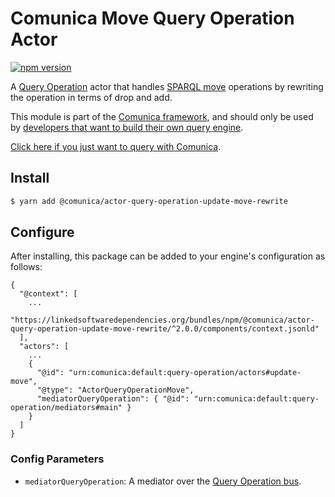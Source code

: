 # Comunica Move Query Operation Actor

[![npm version](https://badge.fury.io/js/%40comunica%2Factor-query-operation-update-move-rewrite.svg)](https://www.npmjs.com/package/@comunica/actor-query-operation-update-move-rewrite)

A [Query Operation](https://github.com/comunica/comunica/tree/master/packages/bus-query-operation) actor that
handles [SPARQL move](https://www.w3.org/TR/sparql11-update/#move) operations by rewriting the operation in terms of drop and add.

This module is part of the [Comunica framework](https://github.com/comunica/comunica),
and should only be used by [developers that want to build their own query engine](https://comunica.dev/docs/modify/).

[Click here if you just want to query with Comunica](https://comunica.dev/docs/query/).

## Install

```bash
$ yarn add @comunica/actor-query-operation-update-move-rewrite
```

## Configure

After installing, this package can be added to your engine's configuration as follows:
```text
{
  "@context": [
    ...
    "https://linkedsoftwaredependencies.org/bundles/npm/@comunica/actor-query-operation-update-move-rewrite/^2.0.0/components/context.jsonld"  
  ],
  "actors": [
    ...
    {
      "@id": "urn:comunica:default:query-operation/actors#update-move",
      "@type": "ActorQueryOperationMove",
      "mediatorQueryOperation": { "@id": "urn:comunica:default:query-operation/mediators#main" }
    }
  ]
}
```

### Config Parameters

* `mediatorQueryOperation`: A mediator over the [Query Operation bus](https://github.com/comunica/comunica/tree/master/packages/bus-query-operation).
